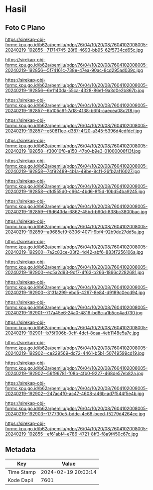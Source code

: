 # Hasil

## Foto C Plano

https://sirekap-obj-formc.kpu.go.id/b62a/pemilu/pdpr/76/04/10/20/08/7604102008005-20240219-192855--71714745-28f6-4693-bb95-62f5734cd65c.jpg

https://sirekap-obj-formc.kpu.go.id/b62a/pemilu/pdpr/76/04/10/20/08/7604102008005-20240219-192856--5f74161c-738e-47ea-90ac-8cd295ad039c.jpg

https://sirekap-obj-formc.kpu.go.id/b62a/pemilu/pdpr/76/04/10/20/08/7604102008005-20240219-192856--6e1140da-55ca-4328-86e1-9a3d0e2b867b.jpg

https://sirekap-obj-formc.kpu.go.id/b62a/pemilu/pdpr/76/04/10/20/08/7604102008005-20240219-192857--6b105c9f-7a18-4138-b6f4-caecea08c2f8.jpg

https://sirekap-obj-formc.kpu.go.id/b62a/pemilu/pdpr/76/04/10/20/08/7604102008005-20240219-192857--e50811ee-d387-4f20-a345-5396d4cdfdcf.jpg

https://sirekap-obj-formc.kpu.go.id/b62a/pemilu/pdpr/76/04/10/20/08/7604102008005-20240219-192858--f30010f8-a150-47b0-b9e3-01000006f13f.jpg

https://sirekap-obj-formc.kpu.go.id/b62a/pemilu/pdpr/76/04/10/20/08/7604102008005-20240219-192858--74f92489-4b1a-49be-8cf1-26fb2af16027.jpg

https://sirekap-obj-formc.kpu.go.id/b62a/pemilu/pdpr/76/04/10/20/08/7604102008005-20240219-192858--dfd555d0-c664-4bd6-8f5d-10bd54ba9245.jpg

https://sirekap-obj-formc.kpu.go.id/b62a/pemilu/pdpr/76/04/10/20/08/7604102008005-20240219-192859--f9d643da-6862-45bd-b60d-838bc3800bac.jpg

https://sirekap-obj-formc.kpu.go.id/b62a/pemilu/pdpr/76/04/10/20/08/7604102008005-20240219-192859--a9685ef9-8306-4071-9bf4-92b9de27dd5a.jpg

https://sirekap-obj-formc.kpu.go.id/b62a/pemilu/pdpr/76/04/10/20/08/7604102008005-20240219-192900--7a2c83ce-03f2-4d42-abf6-883f7256106a.jpg

https://sirekap-obj-formc.kpu.go.id/b62a/pemilu/pdpr/76/04/10/20/08/7604102008005-20240219-192900--ec5a2d93-9df7-4f63-b266-1866c2282681.jpg

https://sirekap-obj-formc.kpu.go.id/b62a/pemilu/pdpr/76/04/10/20/08/7604102008005-20240219-192900--3131a299-ebd5-4297-8e84-d9189c0ecd94.jpg

https://sirekap-obj-formc.kpu.go.id/b62a/pemilu/pdpr/76/04/10/20/08/7604102008005-20240219-192901--717a45e6-24a0-4816-bd8c-a1b5cc4ad730.jpg

https://sirekap-obj-formc.kpu.go.id/b62a/pemilu/pdpr/76/04/10/20/08/7604102008005-20240219-192901--b75f006b-0cff-4dcf-8caa-4eb1148e5a7c.jpg

https://sirekap-obj-formc.kpu.go.id/b62a/pemilu/pdpr/76/04/10/20/08/7604102008005-20240219-192902--ce229569-dc72-4461-b5b1-50749599cd19.jpg

https://sirekap-obj-formc.kpu.go.id/b62a/pemilu/pdpr/76/04/10/20/08/7604102008005-20240219-192902--56f96781-f08b-4fb0-9227-468de57eb82a.jpg

https://sirekap-obj-formc.kpu.go.id/b62a/pemilu/pdpr/76/04/10/20/08/7604102008005-20240219-192902--247ac4f0-ac47-4608-a46b-ad7f544f5e4b.jpg

https://sirekap-obj-formc.kpu.go.id/b62a/pemilu/pdpr/76/04/10/20/08/7604102008005-20240219-192903--177730e5-bdde-4c68-beed-f5279d4264ce.jpg

https://sirekap-obj-formc.kpu.go.id/b62a/pemilu/pdpr/76/04/10/20/08/7604102008005-20240219-192855--ef61abf4-e786-4721-8ff3-f8a9f450c67c.jpg


## Metadata

| Key        | Value               |
| ---------- | ------------------- |
| Time Stamp | 2024-02-19 20:03:14 |
| Kode Dapil | 7601                |



